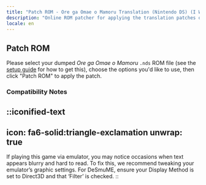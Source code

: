 ```yaml
---
title: "Patch ROM - Ore ga Omae o Mamoru Translation (Nintendo DS) (I Will Protect You)"
description: "Online ROM patcher for applying the translation patches of Ore ga Omae o Mamoru (I Will Protect You)"
locale: en
---
```


## Patch ROM

Please select your dumped _Ore ga Omae o Mamoru_ `.nds` ROM file (see the [setup guide](/mamoru/guide/nds) for how to get this), choose the options you'd like to use, then click "Patch ROM" to apply the patch.

### Compatibility Notes
::iconified-text
---
icon: fa6-solid:triangle-exclamation
unwrap: true
---
If playing this game via emulator, you may notice occasions when text appears blurry and hard to read. To fix this, we recommend tweaking your emulator’s graphic settings. For DeSmuME, ensure your Display Method is set to Direct3D and that ‘Filter’ is checked.
::
